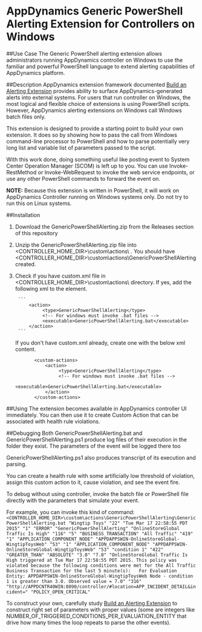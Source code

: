 # AppDynamics Generic PowerShell Alerting Extension for Controllers on Windows

##Use Case
The Generic PowerShell alerting extension allows administrators running AppDynamics controller on Windows to use the familiar and powerful
PowerShell language to extend alerting capabilities of AppDynamics platform.

##Description
AppDynamics extension framework documented [Build an Alerting Extension](https://docs.appdynamics.com/display/PRO40/Build+an+Alerting+Extension)
provides ability to surface AppDynamics-generated alerts into external systems. For users that run controller on Windows, the most logical 
and flexible choice of extensions is using PowerShell scripts. However, AppDynamics alerting extensions on Windows call Windows batch files only.

This extension is designed to provide a starting point to build your own extension. It does so by showing how to pass the call from Windows 
command-line processor to PowerShell and how to parse potentially very long list and variable list of parameters passed to the script.

With this work done, doing something useful like posting event to System Center Operation Manager (SCOM) is left up to you. You can use
Invoke-RestMethod or Invoke-WebRequest to invoke the web service endpoints, or use any other PowerShell commands to forward the event on.

**NOTE:** Because this extension is written in PowerShell, it will work on AppDynamics Controller running on Windows systems only. 
Do not try to run this on Linux systems.

##Installation

1. Download the GenericPowerShellAlerting.zip from the Releases section of this repository 

2. Unzip the GenericPowerShellAlerting.zip file into <CONTROLLER_HOME_DIR>\custom\actions\ . You should have <CONTROLLER_HOME_DIR>\custom\actions\GenericPowerShellAlerting created. 

3. Check if you have custom.xml file in <CONTROLLER_HOME_DIR>\custom\actions\ directory. If yes, add the following xml to the <custom-actions> element.

        ```
            <action>
                 <type>GenericPowerShellAlerting</type>
                 <!-- For windows must invoke .bat files -->
                 <executable>GenericPowerShellAlerting.bat</executable>
            </action>    
        ```
     If you don't have custom.xml already, create one with the below xml content. 
     
     ```
            <custom-actions>
                <action>
                     <type>GenericPowerShellAlerting</type>
                     <!-- For windows must invoke .bat files -->
                     <executable>GenericPowerShellAlerting.bat</executable>
                </action>    
            </custom-actions>
     ```

##Using 
The extension becomes available in AppDynamics controller UI immediately. You can then use it to create Custom Action that can be associated
with health rule violations.

##Debugging
Both GenericPowerShellAlerting.bat and GenericPowerShellAlerting.ps1 produce log files of their execution in the folder they exist. 
The parameters of the event will be logged there too

GenericPowerShellAlerting.ps1 also produces transcript of its execution and parsing.

You can create a health rule with some artificially low threshold of violation, assign this custom action to it, cause violation, and see
the event fire.

To debug without using controller, invoke the batch file or PowerShell file directly with the parameters that simulate your event. 

For example, you can invoke this kind of command:
     ```
     <CONTROLLER_HOME_DIR>\custom\actions\GenericPowerShellAlerting\GenericPowerShellAlerting.bat "Wingtip Toys" "22" "Tue Mar 17 22:58:55 PDT 2015" "1" "ERROR" "GenericPowerShellAlerting" "OnlineStoreGlobal Traffic Is High" "116" "5" "BUSINESS_TRANSACTION" "All Traffic" "419" "1" "APPLICATION_COMPONENT_NODE" "APPDAPPSWIN-OnlineStoreGlobal-WingtipToysWeb" "53" "1" "APPLICATION_COMPONENT_NODE" "APPDAPPSWIN-OnlineStoreGlobal-WingtipToysWeb" "53" "condition 1" "422" "GREATER_THAN" "ABSOLUTE" "3.0" "7.0" "OnlineStoreGlobal Traffic Is High triggered at Tue Mar 17 22:58:55 PDT 2015. This policy was violated because the following conditions were met for the All Traffic Business Transaction for the last 5 minute(s):   For Evaluation Entity: APPDAPPSWIN-OnlineStoreGlobal-WingtipToysWeb Node - condition 1 is greater than 3.0. Observed value = 7.0" "316" "http://APPDCNTR40WIN:8090/controller/#location=APP_INCIDENT_DETAIL&incident=" "POLICY_OPEN_CRITICAL" 
     ```

To construct your own, carefully study [Build an Alerting Extension](https://docs.appdynamics.com/display/PRO40/Build+an+Alerting+Extension) to construct right set of parameters with proper values (some are integers like NUMBER_OF_TRIGGERED_CONDITIONS_PER_EVALUATION_ENTITY that drive 
how many times the loop repeats to parse the other events). 
